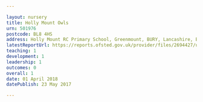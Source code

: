 ```yaml
---

layout: nursery
title: Holly Mount Owls
urn: 501976
postcode: BL8 4HS
address: Holly Mount RC Primary School, Greenmount, BURY, Lancashire, BL8 4HS
latestReportUrl: https://reports.ofsted.gov.uk/provider/files/2694427/urn/501976.pdf
teaching: 1
development: 1
leadership: 1
outcomes: 0
overall: 1
date: 01 April 2018 
datePublish: 23 May 2017

---
```

